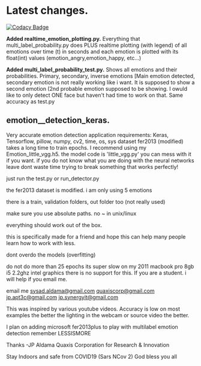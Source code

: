 # Latest changes.

[![Codacy Badge](https://api.codacy.com/project/badge/Grade/40494c6c79594c0089d136544e37322a)](https://app.codacy.com/manual/quaxiscorp/emotion__detection_keras?utm_source=github.com&utm_medium=referral&utm_content=sysad-aldama/emotion__detection_keras&utm_campaign=Badge_Grade_Dashboard)

**Added realtime_emotion_plotting.py.** Everything that multi_label_probability.py does PLUS realtime plotting (with legend)
of all emotions over time (t) in seconds and each emotion is plotted with its float(int) values (emotion_angry,emotion_happy, etc...) 

**Added multi_label_probability_test.py.** Shows all emotions and their probabilities. Primary, secondary, inverse emotions [Main emotion detected, secondary emotion is not really working like i want. It is supposed to show a second emotion (2nd probable emotion supposed to be showing. I owuld like to only detect ONE face but haven't had time to work on that. Same accuracy as test.py

## emotion__detection_keras.

Very accurate emotion detection application
requirements: Keras, Tensorflow, pillow, numpy, cv2, time, os, sys
dataset fer2013 (modified)
takes a long time to train epochs.
I recommend using my Emotion_little_vgg.h5. 
the model code is 'little_vgg.py' you can mess with it if you want.
if you do not know what you are doing with the neural networks 
leave dont waste time trying to break something that works perfectly!

just run the test.py or run_detector.py

the fer2013 dataset is modified. i am only using 5 emotions

there is a train, validation folders, out folder too (not really used)

make sure you use absolute paths. no ~ in unix/linux 

everything should work out of the box.

this is specifically made for a friend and hope this can help many people
learn how to work with less. 

dont overdo the models (overfitting) 

do not do more than 25 epochs
its super slow on my 2011 macbook pro 8gb i5 2.2ghz intel graphics
there is no support for this. If you are a student. i will help if you email me. 

email me sysad.aldama@gmail.com quaxiscorp@gmail.com jp.apt3c@gmail.com jp.synergyit@gmail.com

This was inspired by various youtube videos. 
Accuracy is low on most examples
the better the lighting in the webcam or source video the better.

I plan on adding microsoft fer2013plus to play with multilabel emotion detection 
remember LESSISMORE

Thanks 
-JP Aldama 
Quaxis Corporation for Research & Innovation

Stay Indoors and safe from COVID19 (Sars NCov 2)
God bless you all
